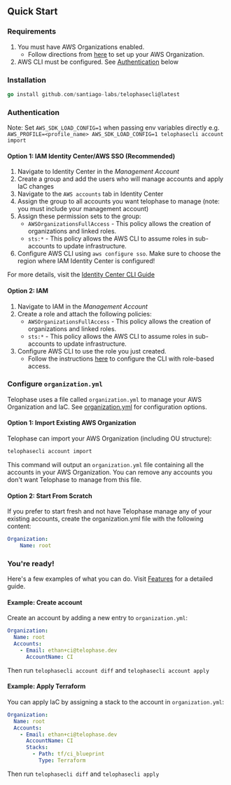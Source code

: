 ## Quick Start
### Requirements
1. You must have AWS Organizations enabled.
    - Follow directions from [here](https://docs.aws.amazon.com/organizations/latest/userguide/orgs_tutorials_basic.html) to set up your AWS Organization.
2. AWS CLI must be configured. See [Authentication](#authentication) below

### Installation
```go
go install github.com/santiago-labs/telophasecli@latest
```

### Authentication
Note: Set `AWS_SDK_LOAD_CONFIG=1` when passing env variables directly e.g. `AWS_PROFILE=<profile_name> AWS_SDK_LOAD_CONFIG=1 telophasecli account import`

#### Option 1: IAM Identity Center/AWS SSO (Recommended)
1. Navigate to Identity Center in the *Management Account*
2. Create a group and add the users who will manage accounts and apply IaC changes
3. Navigate to the `AWS accounts` tab in Identity Center
4. Assign the group to all accounts you want telophase to manage (note: you must include your management account)
5. Assign these permission sets to the group:
    -  `AWSOrganizationsFullAccess` - This policy allows the creation of organizations and linked roles.
    - `sts:*` - This policy allows the AWS CLI to assume roles in sub-accounts to update infrastructure.
6. Configure AWS CLI using `aws configure sso`. Make sure to choose the region where IAM Identity Center is configured!

For more details, visit the [Identity Center CLI Guide](https://docs.aws.amazon.com/cli/latest/userguide/sso-configure-profile-token.html)

#### Option 2: IAM
1. Navigate to IAM in the *Management Account*
2. Create a role and attach the following policies:
    -  `AWSOrganizationsFullAccess` - This policy allows the creation of organizations and linked roles.
    - `sts:*` - This policy allows the AWS CLI to assume roles in sub-accounts to update infrastructure.
3. Configure AWS CLI to use the role you just created.
    - Follow the instructions [here](https://docs.aws.amazon.com/cli/latest/userguide/cli-configure-role.html) to configure the CLI with role-based access.

### Configure `organization.yml`
Telophase uses a file called `organization.yml` to manage your AWS Organization and IaC. See [organization.yml](#organization.yml) for configuration options.

#### Option 1: Import Existing AWS Organization
Telophase can import your AWS Organization (including OU structure):
```sh
telophasecli account import
```

This command will output an `organization.yml` file containing all the accounts in your AWS Organization. You can remove any accounts you don't want Telophase to manage from this file.

#### Option 2: Start From Scratch
If you prefer to start fresh and not have Telophase manage any of your existing accounts, create the organization.yml file with the following content:

```yaml
Organization:
    Name: root
```

### You're ready!
Here's a few examples of what you can do. Visit [Features](https://github.com/Santiago-Labs/telophasecli/blob/main/docs/features.md) for a detailed guide.

#### Example: Create account
Create an account by adding a new entry to `organization.yml`:
```yaml
Organization:
  Name: root
  Accounts:
    - Email: ethan+ci@telophase.dev
      AccountName: CI
```
Then run `telophasecli account diff` and `telophasecli account apply`

#### Example: Apply Terraform
You can apply IaC by assigning a stack to the account in `organization.yml`:
```yaml
Organization:
  Name: root
  Accounts:
    - Email: ethan+ci@telophase.dev
      AccountName: CI
      Stacks:
        - Path: tf/ci_blueprint
          Type: Terraform
```
Then run `telophasecli diff` and `telophasecli apply`